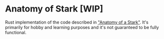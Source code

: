 # Anatomy of Stark [WIP]

Rust implementation of the code described in ["Anatomy of a Stark"](https://aszepieniec.github.io/stark-anatomy/). It's primarily for hobby and learning purposes and it's not guaranteed to be fully functional.
